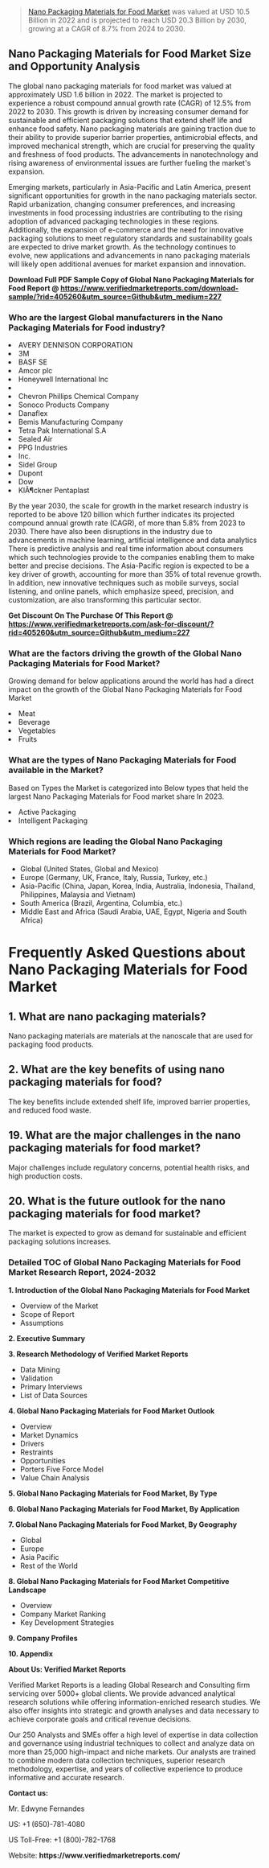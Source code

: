 <blockquote><p><p><a href="https://www.verifiedmarketreports.com/download-sample/?rid=405260&utm_source=Github&utm_medium=227" target="_blank">Nano Packaging Materials for Food Market</a> was valued at USD 10.5 Billion in 2022 and is projected to reach USD 20.3 Billion by 2030, growing at a CAGR of 8.7% from 2024 to 2030.</p></blockquote><p><h2>Nano Packaging Materials for Food Market Size and Opportunity Analysis</h2><p>The global nano packaging materials for food market was valued at approximately USD 1.6 billion in 2022. The market is projected to experience a robust compound annual growth rate (CAGR) of 12.5% from 2022 to 2030. This growth is driven by increasing consumer demand for sustainable and efficient packaging solutions that extend shelf life and enhance food safety. Nano packaging materials are gaining traction due to their ability to provide superior barrier properties, antimicrobial effects, and improved mechanical strength, which are crucial for preserving the quality and freshness of food products. The advancements in nanotechnology and rising awareness of environmental issues are further fueling the market's expansion.</p><p>Emerging markets, particularly in Asia-Pacific and Latin America, present significant opportunities for growth in the nano packaging materials sector. Rapid urbanization, changing consumer preferences, and increasing investments in food processing industries are contributing to the rising adoption of advanced packaging technologies in these regions. Additionally, the expansion of e-commerce and the need for innovative packaging solutions to meet regulatory standards and sustainability goals are expected to drive market growth. As the technology continues to evolve, new applications and advancements in nano packaging materials will likely open additional avenues for market expansion and innovation.</p></p><p class=""><strong>Download Full PDF Sample Copy of Global Nano Packaging Materials for Food Report @ <a href="https://www.verifiedmarketreports.com/download-sample/?rid=405260&amp;utm_source=Github&amp;utm_medium=227" target="_blank">https://www.verifiedmarketreports.com/download-sample/?rid=405260&amp;utm_source=Github&amp;utm_medium=227</a></strong></p><h3 id="" class="">Who are the largest Global manufacturers in the Nano Packaging Materials for Food industry?</h3><p><li>AVERY DENNISON CORPORATION</li><li> 3M</li><li> BASF SE</li><li> Amcor plc</li><li> Honeywell International Inc</li><li></li><li> Chevron Phillips Chemical Company</li><li> Sonoco Products Company</li><li> Danaflex</li><li> Bemis Manufacturing Company</li><li> Tetra Pak International S.A</li><li> Sealed Air</li><li> PPG Industries</li><li> Inc.</li><li> Sidel Group</li><li> Dupont</li><li> Dow</li><li> KlÃ¶ckner Pentaplast</li></p><div class=""><div class="" dir="" data-message-author-role="" data-message-id="" data-message-model-slug=""><div class=""><div class=""><div class=""><div class="" dir="" data-message-author-role="" data-message-id="" data-message-model-slug=""><div class=""><div class=""><p>By the year 2030, the scale for growth in the market research industry is reported to be above 120 billion which further indicates its projected compound annual growth rate (CAGR), of more than 5.8% from 2023 to 2030. There have also been disruptions in the industry due to advancements in machine learning, artificial intelligence and data analytics There is predictive analysis and real time information about consumers which such technologies provide to the companies enabling them to make better and precise decisions. The Asia-Pacific region is expected to be a key driver of growth, accounting for more than 35% of total revenue growth. In addition, new innovative techniques such as mobile surveys, social listening, and online panels, which emphasize speed, precision, and customization, are also transforming this particular sector.</p><p><strong>Get Discount On The Purchase Of This Report @&nbsp; <a href="https://www.verifiedmarketreports.com/ask-for-discount/?rid=405260&amp;utm_source=Github&amp;utm_medium=227" target="_blank">https://www.verifiedmarketreports.com/ask-for-discount/?rid=405260&amp;utm_source=Github&amp;utm_medium=227</a></strong></p></div></div></div></div></div></div></div></div><h3 id="" class="">What are the factors driving the growth of the Global Nano Packaging Materials for Food Market?</h3><p id="" class="">Growing demand for below applications around the world has had a direct impact on the growth of the Global Nano Packaging Materials for Food Market</p><p id="" class=""><li>Meat</li><li> Beverage</li><li> Vegetables</li><li> Fruits</li></p><h3 id="" class="">What are the types of Nano Packaging Materials for Food available in the Market?</h3><p id="" class="">Based on Types the Market is categorized into Below types that held the largest Nano Packaging Materials for Food market share In 2023.</p><p id="" class=""><li>Active Packaging</li><li> Intelligent Packaging</li></p><h3 id="" class="">Which regions are leading the Global Nano Packaging Materials for Food Market?</h3><ul><li>Global (United States, Global and Mexico)</li><li>Europe (Germany, UK, France, Italy, Russia, Turkey, etc.)</li><li>Asia-Pacific (China, Japan, Korea, India, Australia, Indonesia, Thailand, Philippines, Malaysia and Vietnam)</li><li>South America (Brazil, Argentina, Columbia, etc.)</li><li>Middle East and Africa (Saudi Arabia, UAE, Egypt, Nigeria and South Africa)</li></ul><p>  <h1>Frequently Asked Questions about Nano Packaging Materials for Food Market</h1>  <h2>1. What are nano packaging materials?</h2>  <p>Nano packaging materials are materials at the nanoscale that are used for packaging food products.</p>  <h2>2. What are the key benefits of using nano packaging materials for food?</h2>  <p>The key benefits include extended shelf life, improved barrier properties, and reduced food waste.</p>  <!-- ... -->  <h2>19. What are the major challenges in the nano packaging materials for food market?</h2>  <p>Major challenges include regulatory concerns, potential health risks, and high production costs.</p>  <h2>20. What is the future outlook for the nano packaging materials for food market?</h2>  <p>The market is expected to grow as demand for sustainable and efficient packaging solutions increases.</p></body></html></p><h3 id="" class="">Detailed TOC of Global Nano Packaging Materials for Food Market Research Report, 2024-2032</h3><p id="" class=""><strong>1. Introduction of the Global Nano Packaging Materials for Food Market</strong></p><ul><li>Overview of the Market</li><li>Scope of Report</li><li>Assumptions</li></ul><p id="" class=""><strong>2. Executive Summary</strong></p><p id="" class=""><strong>3. Research Methodology of&nbsp;Verified Market Reports</strong></p><ul><li>Data Mining</li><li>Validation</li><li>Primary Interviews</li><li>List of Data Sources</li></ul><p id="" class=""><strong>4. Global Nano Packaging Materials for Food Market Outlook</strong></p><ul><li>Overview</li><li>Market Dynamics</li><li>Drivers</li><li>Restraints</li><li>Opportunities</li><li>Porters Five Force Model</li><li>Value Chain Analysis</li></ul><p id="" class=""><strong>5. Global Nano Packaging Materials for Food Market, By&nbsp;Type</strong></p><p id="" class=""><strong>6. Global Nano Packaging Materials for Food Market, By Application</strong></p><p id="" class=""><strong>7. Global Nano Packaging Materials for Food Market, By Geography</strong></p><ul><li>Global</li><li>Europe</li><li>Asia Pacific</li><li>Rest of the World</li></ul><p id="" class=""><strong>8. Global Nano Packaging Materials for Food Market Competitive Landscape</strong></p><ul><li>Overview</li><li>Company Market Ranking</li><li>Key Development Strategies</li></ul><p id="" class=""><strong>9. Company Profiles</strong></p><p id="" class=""><strong>10. Appendix</strong></p><p id="" class=""><strong>About Us: Verified Market Reports</strong></p><p id="" class="">Verified Market Reports is a leading Global Research and Consulting firm servicing over 5000+ global clients. We provide advanced analytical research solutions while offering information-enriched research studies. We also offer insights into strategic and growth analyses and data necessary to achieve corporate goals and critical revenue decisions.</p><p id="" class="">Our 250 Analysts and SMEs offer a high level of expertise in data collection and governance using industrial techniques to collect and analyze data on more than 25,000 high-impact and niche markets. Our analysts are trained to combine modern data collection techniques, superior research methodology, expertise, and years of collective experience to produce informative and accurate research.</p><p id="" class=""><strong>Contact us:</strong></p><p id="" class="">Mr. Edwyne Fernandes</p><p id="" class="">US: +1 (650)-781-4080</p><p id="" class="">US Toll-Free: +1 (800)-782-1768</p><p id="" class="">Website: <a target="" data-test-app-aware-link=""><strong>https://www.verifiedmarketreports.com/</strong></a></p>
